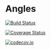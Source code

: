 # Angles

[![Build Status](https://travis-ci.org/yakir12/Angles.jl.svg?branch=master)](https://travis-ci.org/yakir12/Angles.jl)

[![Coverage Status](https://coveralls.io/repos/yakir12/Angles.jl/badge.svg?branch=master&service=github)](https://coveralls.io/github/yakir12/Angles.jl?branch=master)

[![codecov.io](http://codecov.io/github/yakir12/Angles.jl/coverage.svg?branch=master)](http://codecov.io/github/yakir12/Angles.jl?branch=master)

